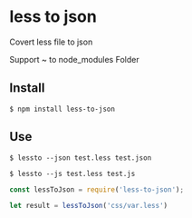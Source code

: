 # less to json
Covert less file to json

Support ~ to node_modules Folder

## Install

``` shell
$ npm install less-to-json
```

## Use

``` shell
$ lessto --json test.less test.json

$ lessto --js test.less test.js
```

``` javascript
const lessToJson = require('less-to-json');

let result = lessToJson('css/var.less')
```

